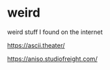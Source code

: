 # weird
weird stuff I found on the internet

https://ascii.theater/

https://aniso.studiofreight.com/
